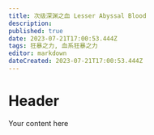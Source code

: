 ```yaml
---
title: 次级深渊之血 Lesser Abyssal Blood
description: 
published: true
date: 2023-07-21T17:00:53.444Z
tags: 狂暴之力, 血系狂暴之力
editor: markdown
dateCreated: 2023-07-21T17:00:53.444Z
---
```


# Header
Your content here
